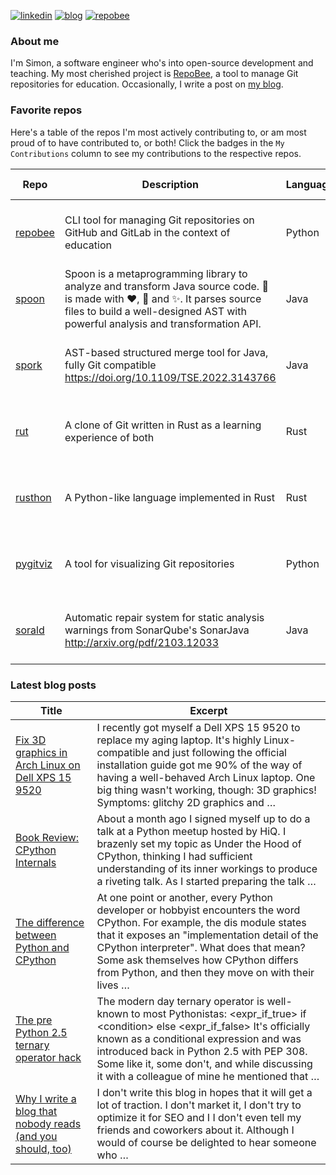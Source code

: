 
[![linkedin](https://img.shields.io/badge/-linkedin-blue?style=for-the-badge)](https://www.linkedin.com/in/simon-lars%C3%A9n-b665b3102/)
[![blog](https://img.shields.io/badge/-blog-lightgrey?style=for-the-badge)](https://slar.se)
[![repobee](https://img.shields.io/badge/-repobee-blue?style=for-the-badge)](https://repobee.org)

### About me
I'm Simon, a software engineer who's into open-source development and teaching.
My most cherished project is [RepoBee](https://repobee.org), a tool to manage
Git repositories for education. Occasionally, I write a post on [my
blog](https://slar.se).

### Favorite repos
Here's a table of the repos I'm most actively contributing to, or am most proud
of to have contributed to, or both! Click the badges in the `My Contributions`
column to see my contributions to the respective repos.

| Repo                                           | Description                                                                                                                                                                                                                            | Language   | Stars                                                                                                             | My Contributions                                                                                                                                                                                                                                                                                    |
|------------------------------------------------|----------------------------------------------------------------------------------------------------------------------------------------------------------------------------------------------------------------------------------------|------------|-------------------------------------------------------------------------------------------------------------------|-----------------------------------------------------------------------------------------------------------------------------------------------------------------------------------------------------------------------------------------------------------------------------------------------------|
| [repobee](https://github.com/repobee/repobee)  | CLI tool for managing Git repositories on GitHub and GitLab in the context of education                                                                                                                                                | Python     | [![GitHub stars](https://img.shields.io/badge/%E2%AD%90-61-blue)](https://github.com/repobee/repobee/stargazers)  | [![My commits](https://img.shields.io/badge/%23commits-775-blue)](https://github.com/repobee/repobee/commits?author=slarse) [![My commits past 30 days](https://img.shields.io/badge/%23commits%20(30%20days)-6-blue)](https://github.com/repobee/repobee/commits?author=slarse&since=2023-09-01)   |
| [spoon](https://github.com/INRIA/spoon)        | Spoon is a metaprogramming library to analyze and transform Java source code. :spoon: is made with :heart:, :beers: and :sparkles:. It parses source files to build a well-designed AST with powerful analysis and transformation API. | Java       | [![GitHub stars](https://img.shields.io/badge/%E2%AD%90-1563-blue)](https://github.com/inria/spoon/stargazers)    | [![My commits](https://img.shields.io/badge/%23commits-106-blue)](https://github.com/inria/spoon/commits?author=slarse) [![My commits past 30 days](https://img.shields.io/badge/%23commits%20(30%20days)-0-blue)](https://github.com/inria/spoon/commits?author=slarse&since=2023-09-01)           |
| [spork](https://github.com/ASSERT-KTH/spork)   | AST-based structured merge tool for Java, fully Git compatible https://doi.org/10.1109/TSE.2022.3143766                                                                                                                                | Java       | [![GitHub stars](https://img.shields.io/badge/%E2%AD%90-41-blue)](https://github.com/KTH/spork/stargazers)        | [![My commits](https://img.shields.io/badge/%23commits-309-blue)](https://github.com/KTH/spork/commits?author=slarse) [![My commits past 30 days](https://img.shields.io/badge/%23commits%20(30%20days)-1-blue)](https://github.com/KTH/spork/commits?author=slarse&since=2023-09-01)               |
| [rut](https://github.com/slarse/rut)           | A clone of Git written in Rust as a learning experience of both                                                                                                                                                                        | Rust       | [![GitHub stars](https://img.shields.io/badge/%E2%AD%90-3-blue)](https://github.com/slarse/rut/stargazers)        | [![My commits](https://img.shields.io/badge/%23commits-139-blue)](https://github.com/slarse/rut/commits?author=slarse) [![My commits past 30 days](https://img.shields.io/badge/%23commits%20(30%20days)-3-blue)](https://github.com/slarse/rut/commits?author=slarse&since=2023-09-01)             |
| [rusthon](https://github.com/slarse/rusthon)   | A Python-like language implemented in Rust                                                                                                                                                                                             | Rust       | [![GitHub stars](https://img.shields.io/badge/%E2%AD%90-2-blue)](https://github.com/slarse/rusthon/stargazers)    | [![My commits](https://img.shields.io/badge/%23commits-30-blue)](https://github.com/slarse/rusthon/commits?author=slarse) [![My commits past 30 days](https://img.shields.io/badge/%23commits%20(30%20days)-0-blue)](https://github.com/slarse/rusthon/commits?author=slarse&since=2023-09-01)      |
| [pygitviz](https://github.com/slarse/pygitviz) | A tool for visualizing Git repositories                                                                                                                                                                                                | Python     | [![GitHub stars](https://img.shields.io/badge/%E2%AD%90-6-blue)](https://github.com/slarse/pygitviz/stargazers)   | [![My commits](https://img.shields.io/badge/%23commits-36-blue)](https://github.com/slarse/pygitviz/commits?author=slarse) [![My commits past 30 days](https://img.shields.io/badge/%23commits%20(30%20days)-0-blue)](https://github.com/slarse/pygitviz/commits?author=slarse&since=2023-09-01)    |
| [sorald](https://github.com/ASSERT-KTH/sorald) | Automatic repair system for static analysis warnings from SonarQube's SonarJava http://arxiv.org/pdf/2103.12033                                                                                                                        | Java       | [![GitHub stars](https://img.shields.io/badge/%E2%AD%90-76-blue)](https://github.com/SpoonLabs/sorald/stargazers) | [![My commits](https://img.shields.io/badge/%23commits-217-blue)](https://github.com/SpoonLabs/sorald/commits?author=slarse) [![My commits past 30 days](https://img.shields.io/badge/%23commits%20(30%20days)-0-blue)](https://github.com/SpoonLabs/sorald/commits?author=slarse&since=2023-09-01) |

### Latest blog posts
| Title                                                                                                                                      | Excerpt                                                                                                                                                                                                                                                                                                                                        |
|--------------------------------------------------------------------------------------------------------------------------------------------|------------------------------------------------------------------------------------------------------------------------------------------------------------------------------------------------------------------------------------------------------------------------------------------------------------------------------------------------|
| [Fix 3D graphics in Arch Linux on Dell XPS 15 9520](https://slar.se/xps-15-9520-arch-linux-intel-dri2.html)                                | I recently got myself a Dell XPS 15 9520 to replace my aging laptop. It's highly Linux-compatible and just following the official installation guide got me 90% of the way of having a well-behaved Arch Linux laptop. One big thing wasn't working, though: 3D graphics! Symptoms: glitchy 2D graphics and …                                  |
| [Book Review: CPython Internals](https://slar.se/book-review-cpython-internals.html)                                                       | About a month ago I signed myself up to do a talk at a Python meetup hosted by HiQ. I brazenly set my topic as Under the Hood of CPython, thinking I had sufficient understanding of its inner workings to produce a riveting talk. As I started preparing the talk …                                                                          |
| [The difference between Python and CPython](https://slar.se/the-difference-between-python-and-cpython.html)                                | At one point or another, every Python developer or hobbyist encounters the word CPython. For example, the dis module states that it exposes an "implementation detail of the CPython interpreter". What does that mean? Some ask themselves how CPython differs from Python, and then they move on with their lives …                          |
| [The pre Python 2.5 ternary operator hack](https://slar.se/python-24-ternary.html)                                                         | The modern day ternary operator is well-known to most Pythonistas: &lt;expr_if_true&gt; if &lt;condition&gt; else &lt;expr_if_false&gt;   It's officially known as a conditional expression and was introduced back in Python 2.5 with PEP 308. Some like it, some don't, and while discussing it with a colleague of mine he mentioned that … |
| [Why I write a blog that nobody reads (and you should, too)](https://slar.se/why-i-write-a-blog-that-nobody-reads-and-you-should-too.html) | I don't write this blog in hopes that it will get a lot of traction. I don't market it, I don't try to optimize it for SEO and I I don't even tell my friends and coworkers about it. Although I would of course be delighted to hear someone who …                                                                                            |